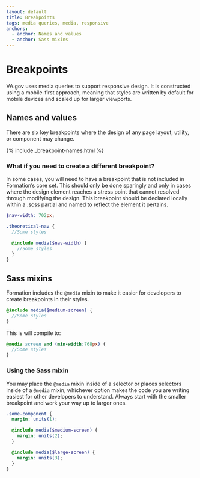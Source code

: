```yaml
---
layout: default
title: Breakpoints
tags: media queries, media, responsive
anchors:
  - anchor: Names and values
  - anchor: Sass mixins
---
```


# Breakpoints

<p class="va-introtext">VA.gov uses media queries to support responsive design. It is constructed using a mobile-first approach, meaning that styles are written by default for mobile devices and scaled up for larger viewports.</p>

## Names and values

There are six key breakpoints where the design of any page layout, utility, or component may change.

{% include _breakpoint-names.html %}

### What if you need to create a different breakpoint?

In some cases, you will need to have a breakpoint that is not included in Formation’s core set. This should only be done sparingly and only in cases where the design element reaches a stress point that cannot resolved through modifying the design. This breakpoint should be declared locally within a .scss partial and named to reflect the element it pertains.

```scss
$nav-width: 702px;

.theoretical-nav {
  //Some styles

  @include media($nav-width) {
    //Some styles
  }
}
```

## Sass mixins

Formation includes the `@media` mixin to make it easier for developers to create breakpoints in their styles.

```scss
@include media($medium-screen) {
  //Some styles
}
```

This is will compile to:

```scss
@media screen and (min-width:768px) {
  //Some styles
}
```

### Using the Sass mixin

You may place the `@media` mixin inside of a selector or places selectors inside of a `@media` mixin, whichever option makes the code you are writing easiest for other developers to understand. Always start with the smaller breakpoint and work your way up to larger ones.

```scss
.some-component {
  margin: units(1);

  @include media($medium-screen) {
    margin: units(2);
  }

  @include media($large-screen) {
    margin: units(3);
  }
}
```


